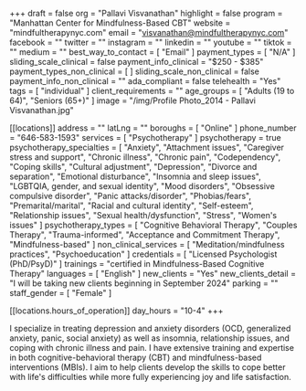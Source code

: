 +++
draft = false
org = "Pallavi Visvanathan"
highlight = false
program = "Manhattan Center for Mindfulness-Based CBT"
website = "mindfultherapynyc.com"
email = "visvanathan@mindfultherapynyc.com"
facebook = ""
twitter = ""
instagram = ""
linkedin = ""
youtube = ""
tiktok = ""
medium = ""
best_way_to_contact = [ "Email" ]
payment_types = [ "N/A" ]
sliding_scale_clinical = false
payment_info_clinical = "$250 - $385"
payment_types_non_clinical = [ ]
sliding_scale_non_clinical = false
payment_info_non_clinical = ""
ada_compliant = false
telehealth = "Yes"
tags = [ "individual" ]
client_requirements = ""
age_groups = [ "Adults (19 to 64)", "Seniors (65+)" ]
image = "/img/Profile Photo_2014 - Pallavi Visvanathan.jpg"

[[locations]]
address = ""
latLng = ""
boroughs = [ "Online" ]
phone_number = "646-583-1593"
services = [ "Psychotherapy" ]
psychotherapy = true
psychotherapy_specialties = [
  "Anxiety",
  "Attachment issues",
  "Caregiver stress and support",
  "Chronic illness",
  "Chronic pain",
  "Codependency",
  "Coping skills",
  "Cultural adjustment",
  "Depression",
  "Divorce and separation",
  "Emotional disturbance",
  "Insomnia and sleep issues",
  "LGBTQIA, gender, and sexual identity",
  "Mood disorders",
  "Obsessive compulsive disorder",
  "Panic attacks/disorder",
  "Phobias/fears",
  "Premarital/marital",
  "Racial and cultural identity",
  "Self-esteem",
  "Relationship issues",
  "Sexual health/dysfunction",
  "Stress",
  "Women's issues"
]
psychotherapy_types = [
  "Cognitive Behavioral Therapy",
  "Couples Therapy",
  "Trauma-informed",
  "Acceptance and Commitment Therapy",
  "Mindfulness-based"
]
non_clinical_services = [ "Meditation/mindfulness practices", "Psychoeducation" ]
credentials = [ "Licensed Psychologist (PhD/PsyD)" ]
trainings = "certified in Mindfulness-Based Cognitive Therapy"
languages = [ "English" ]
new_clients = "Yes"
new_clients_detail = "I will be taking new clients beginning in September 2024"
parking = ""
staff_gender = [ "Female" ]

  [[locations.hours_of_operation]]
  day_hours = "10-4"
+++


I specialize in treating depression and anxiety disorders (OCD, generalized anxiety, panic, social anxiety) as well as insomnia, relationship issues, and coping with chronic illness and pain. I have extensive training and expertise in both cognitive-behavioral therapy (CBT) and mindfulness-based interventions (MBIs). I aim to help clients develop the skills to cope better with life's difficulties while more fully experiencing joy and life satisfaction. 
